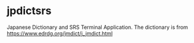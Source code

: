 # jpdictsrs
Japanese Dictionary and SRS Terminal Application. 
The dictionary is from https://www.edrdg.org/jmdict/j_jmdict.html
